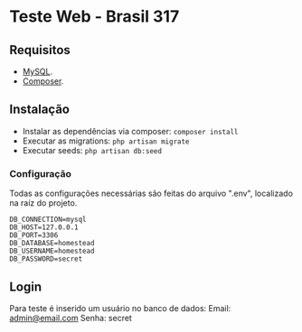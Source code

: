 # Teste Web - Brasil 317


## Requisitos
- [MySQL](https://www.mysql.com/).
- [Composer](https://getcomposer.org/).


## Instalação
- Instalar as dependências via composer: `composer install`
- Executar as migrations: `php artisan migrate`
- Executar seeds: `php artisan db:seed`

### Configuração
Todas as configurações necessárias são feitas do arquivo ".env", localizado na raíz do projeto. 

```
DB_CONNECTION=mysql
DB_HOST=127.0.0.1
DB_PORT=3306
DB_DATABASE=homestead
DB_USERNAME=homestead
DB_PASSWORD=secret
```

## Login
Para teste é inserido um usuário no banco de dados:
Email: admin@email.com
Senha: secret

 